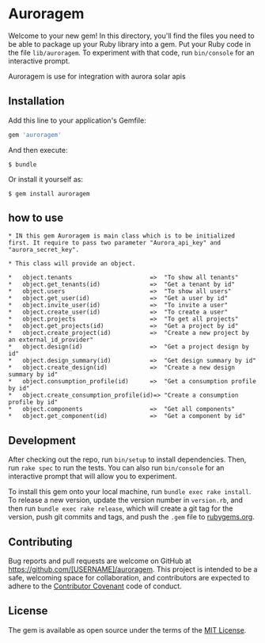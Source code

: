 # Auroragem

Welcome to your new gem! In this directory, you'll find the files you need to be able to package up your Ruby library into a gem. Put your Ruby code in the file `lib/auroragem`. To experiment with that code, run `bin/console` for an interactive prompt.

Auroragem is use for integration with aurora solar apis

## Installation

Add this line to your application's Gemfile:

```ruby
gem 'auroragem'
```

And then execute:

    $ bundle

Or install it yourself as:

    $ gem install auroragem

## how to use

	* IN this gem Auroragem is main class which is to be initialized first. It require to pass two parameter "Aurora_api_key" and "aurora_secret_key".
	
	* This class will provide an object.

	*	object.tenants 						=>	"To show all tenants"
	*	object.get_tenants(id)				=>	"Get a tenant by id"
	*	object.users 						=>	"To show all users"
	*	object.get_user(id)					=>	"Get a user by id"
	*	object.invite_user(id)				=>	"To invite a user"
	*	object.create_user(id)				=>	"To create a user"
	*	object.projects 					=>	"To get all projects"
	*	object.get_projects(id)				=>	"Get a project by id"
	*	object.create_project(id)			=>	"Create a new project by an external_id_provider"
	*	object.design(id) 					=>	"Get a project design by id"
	*	object.design_summary(id)			=>	"Get design summary by id"
	*	object.create_design(id)			=>	"Create a new design summary by id"
	*	object.consumption_profile(id)		=>	"Get a consumption profile by id"
	*	object.create_consumption_profile(id)=>	"Create a consumption profile by id"
	*	object.components 					=>	"Get all components"
	*	object.get_component(id)			=>	"Get a component by id"


## Development

After checking out the repo, run `bin/setup` to install dependencies. Then, run `rake spec` to run the tests. You can also run `bin/console` for an interactive prompt that will allow you to experiment.

To install this gem onto your local machine, run `bundle exec rake install`. To release a new version, update the version number in `version.rb`, and then run `bundle exec rake release`, which will create a git tag for the version, push git commits and tags, and push the `.gem` file to [rubygems.org](https://rubygems.org).

## Contributing

Bug reports and pull requests are welcome on GitHub at https://github.com/[USERNAME]/auroragem. This project is intended to be a safe, welcoming space for collaboration, and contributors are expected to adhere to the [Contributor Covenant](http://contributor-covenant.org) code of conduct.


## License

The gem is available as open source under the terms of the [MIT License](http://opensource.org/licenses/MIT).

